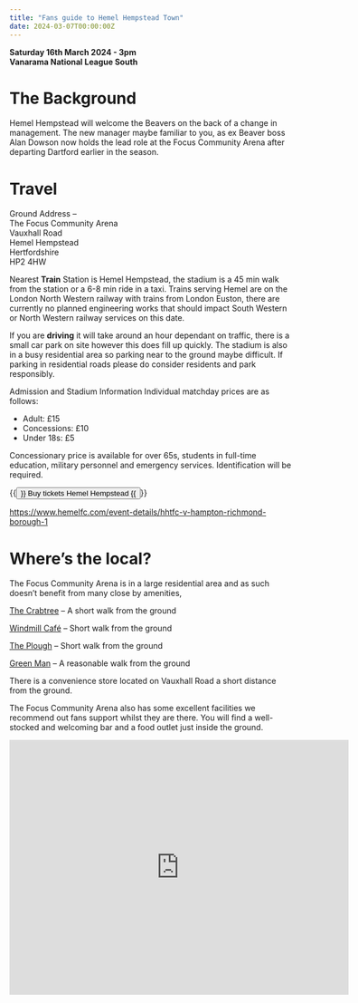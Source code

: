 ```yaml
---
title: "Fans guide to Hemel Hempstead Town"
date: 2024-03-07T00:00:00Z
---
```


**Saturday 16th March 2024 - 3pm** <br>
**Vanarama National League South**


# **The Background**
Hemel Hempstead will welcome the Beavers on the back of a change in management. The new manager maybe familiar to you, as ex Beaver boss Alan Dowson now holds the lead role at the Focus Community Arena after departing Dartford earlier in the season. 

# **Travel**
Ground Address – <br>
The Focus Community Arena <br>
Vauxhall Road <br>
Hemel Hempstead <br>
Hertfordshire <br>
HP2 4HW <br>

Nearest **Train** Station is Hemel Hempstead, the stadium is a 45 min walk from the station or a 6-8 min ride in a taxi.
Trains serving Hemel are on the London North Western railway with trains from London Euston, there are currently no planned engineering works that should impact South Western or North Western railway services on this date.

If you are **driving** it will take around an hour dependant on traffic, there is a small car park on site however this does fill up quickly. The stadium is also in a busy residential area so parking near to the ground maybe difficult. If parking in residential roads please do consider residents and park responsibly.   

Admission and Stadium Information
Individual matchday prices are as follows:
 
- Adult: £15
- Concessions: £10
- Under 18s: £5

Concessionary price is available for over 65s, students in full-time education, military personnel and emergency services. Identification will be required.

{{<button href="https://www.hemelfc.com/event-details/hhtfc-v-hampton-richmond-borough-1" target="_self">}} Buy tickets Hemel Hempstead {{</button>}}

https://www.hemelfc.com/event-details/hhtfc-v-hampton-richmond-borough-1

# **Where’s the local?**

The Focus Community Arena is in a large residential area and as such doesn’t benefit from many close by amenities, 

[The Crabtree](https://www.emberinns.co.uk/nationalsearch/eastofengland/the-crabtree-hemel-hempstead/food?utm_source=google&utm_medium=organic&utm_campaign=gmb-menu#/)  – A short walk from the ground

[Windmill Café](https://www.windmillcafe.co.uk/) – Short walk from the ground

[The Plough](https://www.greatbritishinn.co.uk/our-locations/the-plough/) – Short walk from the ground

[Green Man](https://www.opentable.co.uk/r/green-man-hemel-hempstead?ref=4208) – A reasonable walk from the ground

There is a convenience store located on Vauxhall Road a short distance from the ground.  

The Focus Community Arena also has some excellent facilities we recommend out fans support whilst they are there. You will find a well-stocked and welcoming bar and a food outlet just inside the ground. 


<iframe src="https://www.google.com/maps/embed?pb=!1m18!1m12!1m3!1d1234.936174182099!2d-0.4444786431768259!3d51.75365775334396!2m3!1f0!2f0!3f0!3m2!1i1024!2i768!4f13.1!3m3!1m2!1s0x4876413bb912e6a7%3A0x66a13346f7cdbd59!2sHemel%20Hempstead%20Town%20Football%20Club!5e0!3m2!1sen!2suk!4v1709771275376!5m2!1sen!2suk" width="600" height="450" style="border:0;" allowfullscreen="" loading="lazy" referrerpolicy="no-referrer-when-downgrade"></iframe>
